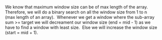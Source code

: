 We know that maximum window size can be of max length of the array.
​
Therefore, we will do a binary search on all the window size from 1 to n (max length of an array).
​
Whenever we get a window where the sub-array sum >= target we will decreament our window size (end = mid - 1) as we have to find a window with least size.
​
Else we will increase the window size (start = mid + 1).